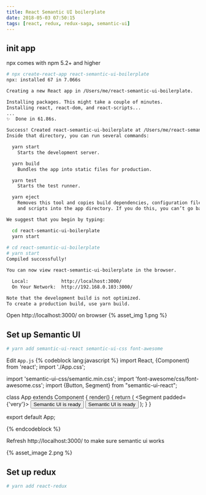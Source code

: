 ```yaml
---
title: React Semantic UI boilerplate
date: 2018-05-03 07:50:15
tags: [react, redux, redux-saga, semantic-ui]
---
```



## init app
npx comes with npm 5.2+ and higher
``` bash
# npx create-react-app react-semantic-ui-boilerplate
npx: installed 67 in 7.066s

Creating a new React app in /Users/me/react-semantic-ui-boilerplate.

Installing packages. This might take a couple of minutes.
Installing react, react-dom, and react-scripts...
...
✨  Done in 61.86s.

Success! Created react-semantic-ui-boilerplate at /Users/me/react-semantic-ui-boilerplate
Inside that directory, you can run several commands:

  yarn start
    Starts the development server.

  yarn build
    Bundles the app into static files for production.

  yarn test
    Starts the test runner.

  yarn eject
    Removes this tool and copies build dependencies, configuration files
    and scripts into the app directory. If you do this, you can’t go back!

We suggest that you begin by typing:

  cd react-semantic-ui-boilerplate
  yarn start
  
# cd react-semantic-ui-boilerplate
# yarn start
Compiled successfully!

You can now view react-semantic-ui-boilerplate in the browser.

  Local:            http://localhost:3000/
  On Your Network:  http://192.168.0.103:3000/

Note that the development build is not optimized.
To create a production build, use yarn build.
```
Open http://localhost:3000/ on browser
{% asset_img 1.png %}

## Set up Semantic UI
``` bash
# yarn add semantic-ui-react semantic-ui-css font-awesome
```
Edit `App.js`
{% codeblock lang:javascript %}
import React, {Component} from 'react';
import './App.css';

import 'semantic-ui-css/semantic.min.css';
import 'font-awesome/css/font-awesome.css';
import {Button, Segment} from "semantic-ui-react";

class App extends Component {
    render() {
        return (
            <Segment padded={'very'}>
                <Button primary>Semantic UI is ready</Button>
                <Button secondary>Semantic UI is ready</Button>
            </Segment>
        );
    }
}

export default App;

{% endcodeblock %}

Refresh http://localhost:3000/ to make sure semantic ui works

{% asset_image 2.png %}

## Set up redux
``` bash
# yarn add react-redux

```


